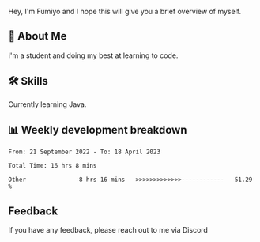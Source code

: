 
Hey, I'm Fumiyo and I hope this will give you a brief overview of myself.


## 🚀 About Me
I'm a student and doing my best at learning to code.


## 🛠 Skills

Currently learning Java.


## 📊 Weekly development breakdown
<!--START_SECTION:waka-->

```text
From: 21 September 2022 - To: 18 April 2023

Total Time: 16 hrs 8 mins

Other               8 hrs 16 mins   >>>>>>>>>>>>>------------   51.29 %
```

<!--END_SECTION:waka-->


## Feedback

If you have any feedback, please reach out to me via Discord
